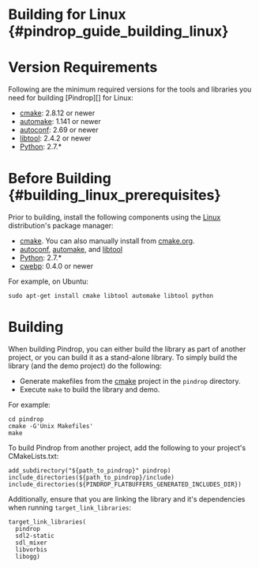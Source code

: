 Building for Linux    {#pindrop_guide_building_linux}
==================

# Version Requirements

Following are the minimum required versions for the tools and libraries you
need for building [Pindrop][] for Linux:

-   [cmake][]: 2.8.12 or newer
-   [automake][]: 1.141 or newer
-   [autoconf][]: 2.69 or newer
-   [libtool][]: 2.4.2 or newer
-   [Python][]: 2.7.*

# Before Building    {#building_linux_prerequisites}

Prior to building, install the following components using the [Linux][]
distribution's package manager:

-    [cmake][]. You can also manually install from
     [cmake.org](http://cmake.org).
-    [autoconf][], [automake][], and [libtool][]
-    [Python][]: 2.7.*
-    [cwebp][]: 0.4.0 or newer

For example, on Ubuntu:

    sudo apt-get install cmake libtool automake libtool python

# Building

When building Pindrop, you can either build the library as part of another project, or you can build it as a stand-alone library. To simply build the library (and the demo project) do the following:

-   Generate makefiles from the [cmake][] project in the `pindrop` directory.
-   Execute `make` to build the library and demo.

For example:

    cd pindrop
    cmake -G'Unix Makefiles'
    make

To build Pindrop from another project, add the following to your project's CMakeLists.txt:

    add_subdirectory("${path_to_pindrop}" pindrop)
    include_directories(${path_to_pindrop}/include)
    include_directories(${PINDROP_FLATBUFFERS_GENERATED_INCLUDES_DIR})

Additionally, ensure that you are linking the library and it's dependencies when running `target_link_libraries`:

    target_link_libraries(
      pindrop
      sdl2-static
      sdl_mixer
      libvorbis
      libogg)

<br>

  [autoconf]: http://www.gnu.org/software/autoconf/
  [automake]: http://www.gnu.org/software/automake/
  [libtool]: http://www.gnu.org/software/libtool/
  [cmake]: http://www.cmake.org/
  [Linux]: http://en.wikipedia.org/wiki/Linux
  [OpenGL]: http://www.mesa3d.org/
  [GLU]: http://www.mesa3d.org/
  [Python]: http://www.python.org/download/releases/2.7/
  [cwebp]: https://developers.google.com/speed/webp/docs/cwebp
  [WebP Precompiled Utilities]: https://developers.google.com/speed/webp/docs/precompiled
